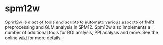 # spm12w

Spm12w is a set of tools and scripts to automate various aspects of fMRI preprocessing and GLM analysis in SPM12. Spm12w also implements a number of additional tools for ROI analysis, PPI analysis and more. See the online [wiki](https://github.com/ddwagner/spm12w/wiki) for more details. 